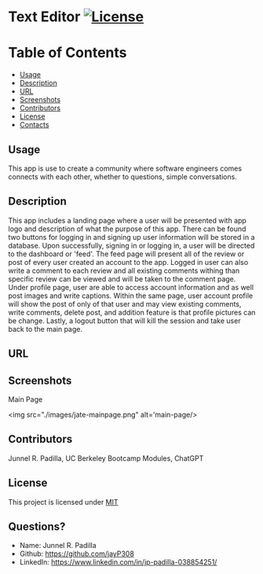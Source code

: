 # Text Editor [![License](https://img.shields.io/badge/License-MIT-blue.svg)](https://opensource.org/licenses/MIT)

# Table of Contents
* [Usage](#usage)
* [Description](#usage)
* [URL](#URL)
* [Screenshots](#Screenshots)
* [Contributors](#contributors)
* [License](#license)
* [Contacts](#contacts)
  
## Usage
This app is use to create a community where software engineers comes connects with each other, whether to questions, simple conversations.
  
## Description
This app includes a landing page where a user will be presented with app logo and description of what the purpose of this app. There can be found two buttons for logging in and signing up user information will be stored in a database. Upon successfully, signing in or logging in, a user will be directed to the dashboard or 'feed'. The feed page will present all of the review or post of every user created an account to the app. Logged in user can also write a comment to each review and all existing comments withing than specific review can be viewed and will be taken to the comment page. Under profile page, user are able to access account information and as well post images and write captions. Within the same page, user account profile will show the post of only of that user and may view existing comments, write comments, delete post, and addition feature is that profile pictures can be change. Lastly, a logout button that will kill the session and take user back to the main page. 
  
## URL 


## Screenshots
Main Page

<img src="./images/jate-mainpage.png" alt='main-page/>

## Contributors
Junnel R. Padilla, UC Berkeley Bootcamp Modules, ChatGPT
  
## License
This project is licensed under [MIT](https://opensource.org/licenses/MIT)

## Questions?
* Name: Junnel R. Padilla
* Github: https://github.com/jayP308
* LinkedIn: https://www.linkedin.com/in/jp-padilla-038854251/